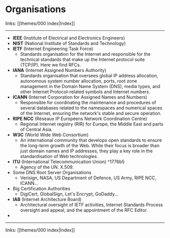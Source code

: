 # Organisations

links: [[themes/000 Index|Index]]

---

* **IEEE** (Institute of Electrical and Electronics Engineers)
* **NIST** (National Institute of Standards and Technology)
* **IETF** (Internet Engineering Task Force)
	* Standards organisation for the Internet and responsible for the technical standards that make up the Internet protocol suite (TCP/IP). Here we find RFCs.
* **IANA** (Internet Assigned Numbers Authority)
	* Standards organisation that oversees global IP address allocation, autonomous system number allocation, ports, root zone management in the Domain Name System (DNS), media types, and other Internet Protocol–related symbols and Internet numbers.
* **ICANN** (Internet Corporation for Assigned Names and Numbers)
	* Responsible for coordinating the maintenance and procedures of several databases related to the namespaces and numerical spaces of the Internet, ensuring the network's stable and secure operation.
* **RIPE NCC** (Réseaux IP Européens Network Coordination Centre)
	*  Regional Internet registry (RIR) for Europe, the Middle East and parts of Central Asia.
* **W3C** (World Wide Web Consortium)
	* An international community that develops open standards to ensure the long-term growth of the Web. While their focus is broader than just domain names and IP addresses, they play a key role in the standardisation of Web technologies.
* **ITU** (International Telecommunication Union) ^1776b5
	* Agency of the UN. X.509.
* Some DNS Root Server Organisations
	* Verisign, NASA, US Department of Defence, US Army, RIPE NCC, ICANN...
* Big Certification Authorities
	* DigiCert, GlobalSign, Let's Encrypt, GoDaddy...
* **IAB**  (Internet Architecture Board)
	* Architectural oversight of IETF activities, Internet Standards Process oversight and appeal, and the appointment of the RFC Editor.
* 

---
links: [[themes/000 Index|Index]]